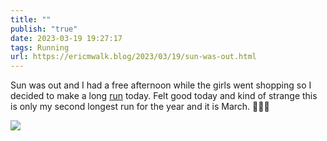 ```yaml
---
title: ""
publish: "true"
date: 2023-03-19 19:27:17
tags: Running
url: https://ericmwalk.blog/2023/03/19/sun-was-out.html
---
```


Sun was out and I had a free afternoon while the girls went shopping so I decided to make a long [run](http://www.strava.com/activities/8743527051) today. Felt good today and kind of strange this is only my second longest run for the year and it is March. 🤷🏻‍♂️

![](https://ericmwalk.blog/uploads/2023/afb59f96c5.jpg)
